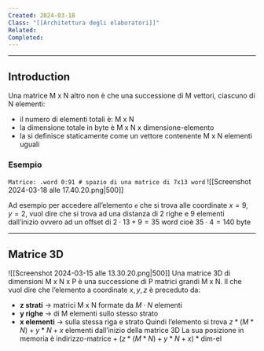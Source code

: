 ```yaml
---
Created: 2024-03-18
Class: "[[Architettura degli elaboratori]]"
Related: 
Completed:
---
```

---
## Introduction
Una matrice $\text{M x N}$ altro non è che una successione di $\text{M}$ vettori, ciascuno di $\text{N}$ elementi:
- il numero di elementi totali è: $\text{M x N}$
- la dimensione totale in byte è $\text{M x N x dimensione-elemento}$
- la si definisce staticamente come un vettore contenente $\text{M x N}$ elementi uguali

### Esempio
`Matrice: .word 0:91 # spazio di una matrice di 7x13 word`
![[Screenshot 2024-03-18 alle 17.40.20.png|500]]

Ad esempio per accedere all’elemento `e` che si trova alle coordinate $x=9$, $y=2$, vuol dire che si trova ad una distanza di 2 righe e 9 elementi dall’inizio ovvero ad un offset di $2\cdot 13+9=35 \text{ word}$ cioè $35\cdot4=140 \text{ byte}$

---
## Matrice 3D
![[Screenshot 2024-03-15 alle 13.30.20.png|500]]
Una matrice 3D di dimensioni $\text{M x N x P}$ è una successione di $\text{P}$ matrici grandi $\text{M x N}$.
Il che vuol dire che l’elemento a coordinate $x,y,z$ è preceduto da:
- **z strati** → matrici $\text{M x N}$ formate da $M\cdot N$ elementi
- **y righe** → di $\text{M}$ elementi sullo stesso strato
- **x elementi** → sulla stessa riga e strato
Quindi l’elemento si trova $z * (M * N) + y * N + x$ elementi dall’inizio della matrice 3D
La sua posizione in memoria è $\text{indirizzo-matrice}+(z * (M * N) + y * N + x)*\text{dim-el}$
